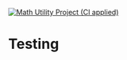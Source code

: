 [![Math Utility Project (CI applied)](https://github.com/mochithesimp/Testing/actions/workflows/dotnet-desktop.yml/badge.svg)](https://github.com/mochithesimp/Testing/actions/workflows/dotnet-desktop.yml)

# Testing
